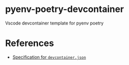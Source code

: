 # pyenv-poetry-devcontainer
Vscode devcontainer template for pyenv poetry


# References
* [Specification for `devcontainer.json`](https://containers.dev/implementors/json_reference/#schema)
